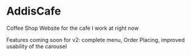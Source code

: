 # AddisCafe
 Coffee Shop Website for the cafe I work at right now


Features coming soon for v2: complete menu, Order Placing, improved usability of the carousel
